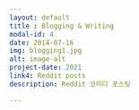 ```yaml
---
layout: default
title : Blogging & Writing
modal-id: 4
date: 2014-07-16
img: blogging1.jpg
alt: image-alt
project-date: 2021
link4: Reddit posts
description: Reddit 코미디 포스팅

---
```

